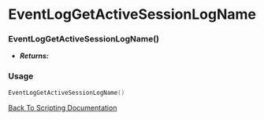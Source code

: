 # EventLogGetActiveSessionLogName

### EventLogGetActiveSessionLogName()
- ***Returns:*** 

### Usage

```Lua
EventLogGetActiveSessionLogName()
```


[Back To Scripting Documentation](../README.md)

